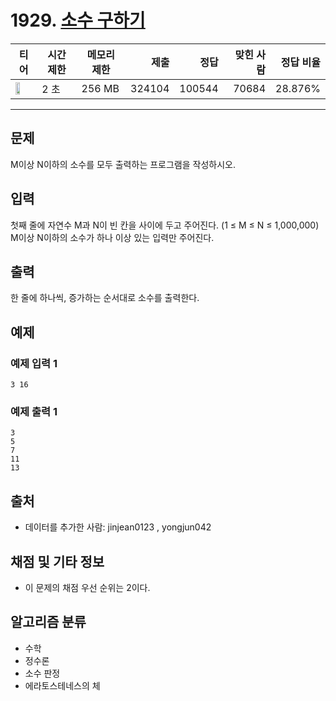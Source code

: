 # 1929. [소수 구하기](https://www.acmicpc.net/problem/1929)

| 티어 | 시간 제한 | 메모리 제한 | 제출 | 정답 | 맞힌 사람 | 정답 비율 |
|---|---|---|---:|---:|---:|---:|
| <img src="https://static.solved.ac/tier_small/8.svg" width="50%" /> | 2 초 | 256 MB | 324104 | 100544 | 70684 | 28.876% |

---

## 문제

M이상 N이하의 소수를 모두 출력하는 프로그램을 작성하시오.

## 입력

첫째 줄에 자연수 M과 N이 빈 칸을 사이에 두고 주어진다. (1 ≤ M ≤ N ≤ 1,000,000) M이상 N이하의 소수가 하나 이상 있는 입력만 주어진다.

## 출력

한 줄에 하나씩, 증가하는 순서대로 소수를 출력한다.

## 예제

### 예제 입력 1

```
3 16
```

### 예제 출력 1

```
3
5
7
11
13
```

## 출처

- 데이터를 추가한 사람: jinjean0123 , yongjun042

## 채점 및 기타 정보

- 이 문제의 채점 우선 순위는 2이다.

## 알고리즘 분류

- 수학
- 정수론
- 소수 판정
- 에라토스테네스의 체

